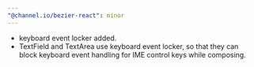 ```yaml
---
"@channel.io/bezier-react": minor
---
```


- keyboard event locker added.
- TextField and TextArea use keyboard event locker, so that they can block keyboard event handling for IME control keys while composing.


